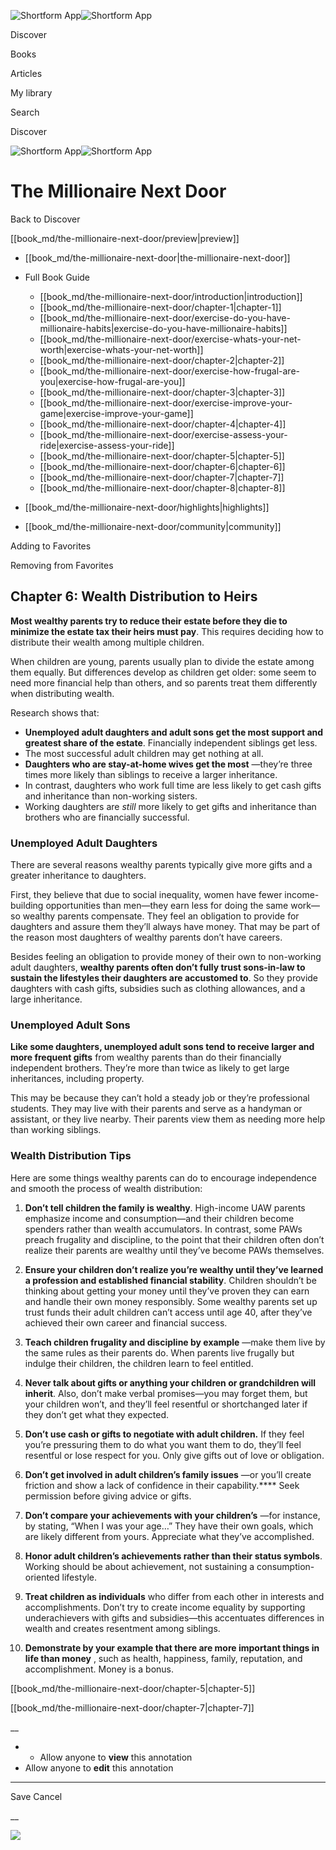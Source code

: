 ![Shortform App](/img/logo.36a2399e.svg)![Shortform App](/img/logo-dark.70c1b072.svg)

Discover

Books

Articles

My library

Search

Discover

![Shortform App](/img/logo.36a2399e.svg)![Shortform App](/img/logo-dark.70c1b072.svg)

# The Millionaire Next Door

Back to Discover

[[book_md/the-millionaire-next-door/preview|preview]]

  * [[book_md/the-millionaire-next-door|the-millionaire-next-door]]
  * Full Book Guide

    * [[book_md/the-millionaire-next-door/introduction|introduction]]
    * [[book_md/the-millionaire-next-door/chapter-1|chapter-1]]
    * [[book_md/the-millionaire-next-door/exercise-do-you-have-millionaire-habits|exercise-do-you-have-millionaire-habits]]
    * [[book_md/the-millionaire-next-door/exercise-whats-your-net-worth|exercise-whats-your-net-worth]]
    * [[book_md/the-millionaire-next-door/chapter-2|chapter-2]]
    * [[book_md/the-millionaire-next-door/exercise-how-frugal-are-you|exercise-how-frugal-are-you]]
    * [[book_md/the-millionaire-next-door/chapter-3|chapter-3]]
    * [[book_md/the-millionaire-next-door/exercise-improve-your-game|exercise-improve-your-game]]
    * [[book_md/the-millionaire-next-door/chapter-4|chapter-4]]
    * [[book_md/the-millionaire-next-door/exercise-assess-your-ride|exercise-assess-your-ride]]
    * [[book_md/the-millionaire-next-door/chapter-5|chapter-5]]
    * [[book_md/the-millionaire-next-door/chapter-6|chapter-6]]
    * [[book_md/the-millionaire-next-door/chapter-7|chapter-7]]
    * [[book_md/the-millionaire-next-door/chapter-8|chapter-8]]
  * [[book_md/the-millionaire-next-door/highlights|highlights]]
  * [[book_md/the-millionaire-next-door/community|community]]



Adding to Favorites 

Removing from Favorites 

## Chapter 6: Wealth Distribution to Heirs

**Most wealthy parents try to reduce their estate before they die to minimize the estate tax their heirs must pay**. This requires deciding how to distribute their wealth among multiple children.

When children are young, parents usually plan to divide the estate among them equally. But differences develop as children get older: some seem to need more financial help than others, and so parents treat them differently when distributing wealth.

Research shows that:

  * **Unemployed adult daughters and adult sons get the most support and greatest share of the estate**. Financially independent siblings get less.
  * The most successful adult children may get nothing at all.
  * **Daughters who are stay-at-home wives get the most** —they’re three times more likely than siblings to receive a larger inheritance.
  * In contrast, daughters who work full time are less likely to get cash gifts and inheritance than non-working sisters.
  * Working daughters are _still_ more likely to get gifts and inheritance than brothers who are financially successful.



### Unemployed Adult Daughters

There are several reasons wealthy parents typically give more gifts and a greater inheritance to daughters.

First, they believe that due to social inequality, women have fewer income-building opportunities than men—they earn less for doing the same work—so wealthy parents compensate. They feel an obligation to provide for daughters and assure them they’ll always have money. That may be part of the reason most daughters of wealthy parents don’t have careers.

Besides feeling an obligation to provide money of their own to non-working adult daughters, **wealthy parents often don’t fully trust sons-in-law to sustain the lifestyles their daughters are accustomed to**. So they provide daughters with cash gifts, subsidies such as clothing allowances, and a large inheritance.

### Unemployed Adult Sons

**Like some daughters, unemployed adult sons tend to receive larger and more frequent gifts** from wealthy parents than do their financially independent brothers. They’re more than twice as likely to get large inheritances, including property.

This may be because they can’t hold a steady job or they’re professional students. They may live with their parents and serve as a handyman or assistant, or they live nearby. Their parents view them as needing more help than working siblings.

### Wealth Distribution Tips

Here are some things wealthy parents can do to encourage independence and smooth the process of wealth distribution:

1) **Don’t tell children the family is wealthy**. High-income UAW parents emphasize income and consumption—and their children become spenders rather than wealth accumulators. In contrast, some PAWs preach frugality and discipline, to the point that their children often don’t realize their parents are wealthy until they’ve become PAWs themselves.

2) **Ensure your children don’t realize you’re wealthy until they’ve learned a profession and established financial stability**. Children shouldn’t be thinking about getting your money until they’ve proven they can earn and handle their own money responsibly. Some wealthy parents set up trust funds their adult children can’t access until age 40, after they’ve achieved their own career and financial success.

3) **Teach children frugality and discipline by example** —make them live by the same rules as their parents do. When parents live frugally but indulge their children, the children learn to feel entitled.

4) **Never talk about gifts or anything your children or grandchildren will inherit**. Also, don’t make verbal promises—you may forget them, but your children won’t, and they’ll feel resentful or shortchanged later if they don’t get what they expected.

5) **Don’t use cash or gifts to negotiate with adult children.** If they feel you’re pressuring them to do what you want them to do, they’ll feel resentful or lose respect for you. Only give gifts out of love or obligation.

6) **Don’t get involved in adult children’s family issues** —or you’ll create friction and show a lack of confidence in their capability.**** Seek permission before giving advice or gifts.

7) **Don’t compare your achievements with your children’s** —for instance, by stating, “When I was your age…” They have their own goals, which are likely different from yours. Appreciate what they’ve accomplished.

8) **Honor adult children’s achievements rather than their status symbols**. Working should be about achievement, not sustaining a consumption-oriented lifestyle.

9) **Treat children as individuals** who differ from each other in interests and accomplishments. Don’t try to create income equality by supporting underachievers with gifts and subsidies—this accentuates differences in wealth and creates resentment among siblings.

10) **Demonstrate by your example that there are more important things in life than money** , such as health, happiness, family, reputation, and accomplishment. Money is a bonus.

[[book_md/the-millionaire-next-door/chapter-5|chapter-5]]

[[book_md/the-millionaire-next-door/chapter-7|chapter-7]]

__

  *   * Allow anyone to **view** this annotation
  * Allow anyone to **edit** this annotation



* * *

Save Cancel

__




![](https://bat.bing.com/action/0?ti=56018282&Ver=2&mid=75c6cf0e-8dd2-4870-9200-c7699cb236c0&sid=1711133063fa11eebdec89a8b8ae3bbc&vid=171147a063fa11eea7440fcfeb230d96&vids=0&msclkid=N&pi=0&lg=en-US&sw=800&sh=600&sc=24&nwd=1&tl=Shortform%20%7C%20The%20Millionaire%20Next%20Door&p=https%3A%2F%2Fwww.shortform.com%2Fapp%2Fbook%2Fthe-millionaire-next-door%2Fchapter-6&r=&lt=395&evt=pageLoad&sv=1&rn=337947)
